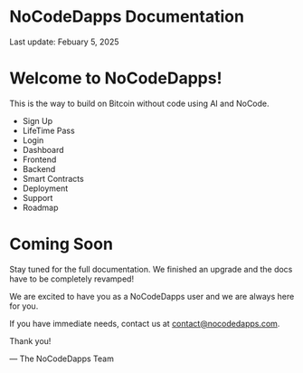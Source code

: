 # NoCodeDapps Documentation

Last update: Febuary 5, 2025

# Welcome to NoCodeDapps! 

This is the way to build on Bitcoin without code using AI and NoCode. 

- Sign Up
- LifeTime Pass
- Login
- Dashboard
- Frontend
- Backend
- Smart Contracts
- Deployment
- Support
- Roadmap

# Coming Soon

Stay tuned for the full documentation. We finished an upgrade and the docs have to be completely revamped! 

We are excited to have you as a NoCodeDapps user and we are always here for you.

If you have immediate needs, contact us at contact@nocodedapps.com.

Thank you! 

— The NoCodeDapps Team
